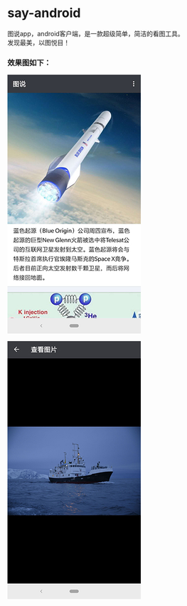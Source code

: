 # say-android
图说app，android客户端，是一款超级简单，简洁的看图工具。  
发现最美，以图悦目！  
### 效果图如下：
![效果图：](https://github.com/say-wonderful/say-android/blob/master/images/001.jpg)  
  
![效果图：](https://github.com/say-wonderful/say-android/blob/master/images/002.jpg)
